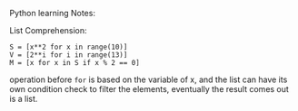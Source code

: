 Python learning Notes:

List Comprehension:

```
S = [x**2 for x in range(10)]
V = [2**i for i in range(13)]
M = [x for x in S if x % 2 == 0]
```

operation before `for` is based on the variable of x, and the list can have its own condition check to filter the elements,
eventually the result comes out is a list.
